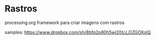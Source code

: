 Rastros
=======
processing.org framework para criar imagens com rastros

samples:
https://www.dropbox.com/sh/8bfq2p80h5wj20t/J_OZGOXolQ
